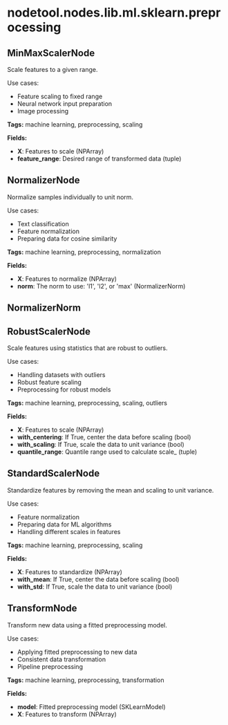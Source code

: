 # nodetool.nodes.lib.ml.sklearn.preprocessing

## MinMaxScalerNode

Scale features to a given range.

Use cases:
- Feature scaling to fixed range
- Neural network input preparation
- Image processing

**Tags:** machine learning, preprocessing, scaling

**Fields:**
- **X**: Features to scale (NPArray)
- **feature_range**: Desired range of transformed data (tuple)


## NormalizerNode

Normalize samples individually to unit norm.

Use cases:
- Text classification
- Feature normalization
- Preparing data for cosine similarity

**Tags:** machine learning, preprocessing, normalization

**Fields:**
- **X**: Features to normalize (NPArray)
- **norm**: The norm to use: 'l1', 'l2', or 'max' (NormalizerNorm)


## NormalizerNorm

## RobustScalerNode

Scale features using statistics that are robust to outliers.

Use cases:
- Handling datasets with outliers
- Robust feature scaling
- Preprocessing for robust models

**Tags:** machine learning, preprocessing, scaling, outliers

**Fields:**
- **X**: Features to scale (NPArray)
- **with_centering**: If True, center the data before scaling (bool)
- **with_scaling**: If True, scale the data to unit variance (bool)
- **quantile_range**: Quantile range used to calculate scale_ (tuple)


## StandardScalerNode

Standardize features by removing the mean and scaling to unit variance.

Use cases:
- Feature normalization
- Preparing data for ML algorithms
- Handling different scales in features

**Tags:** machine learning, preprocessing, scaling

**Fields:**
- **X**: Features to standardize (NPArray)
- **with_mean**: If True, center the data before scaling (bool)
- **with_std**: If True, scale the data to unit variance (bool)


## TransformNode

Transform new data using a fitted preprocessing model.

Use cases:
- Applying fitted preprocessing to new data
- Consistent data transformation
- Pipeline preprocessing

**Tags:** machine learning, preprocessing, transformation

**Fields:**
- **model**: Fitted preprocessing model (SKLearnModel)
- **X**: Features to transform (NPArray)


